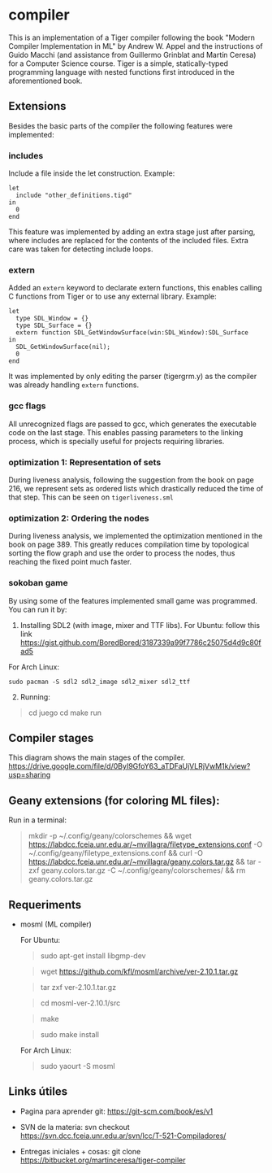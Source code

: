 # compiler
This is an implementation of a Tiger compiler following the book "Modern Compiler Implementation in ML" by Andrew W. Appel and the instructions of Guido Macchi (and assistance from Guillermo Grinblat and Martín Ceresa) for a Computer Science course. Tiger is a simple, statically-typed programming language with nested functions first introduced in the aforementioned book.



## Extensions
Besides the basic parts of the compiler the following features were implemented:

### includes
Include a file inside the let construction. Example:
```
let
  include "other_definitions.tigd"
in
  0
end
```
This feature was implemented by adding an extra stage just after parsing, where includes are replaced for the contents of the included files. Extra care was taken for detecting include loops.


### extern
Added an `extern` keyword to declarate extern functions, this enables calling C functions from Tiger or to use any external library. Example:
```
let
  type SDL_Window = {}
  type SDL_Surface = {}
  extern function SDL_GetWindowSurface(win:SDL_Window):SDL_Surface
in
  SDL_GetWindowSurface(nil);
  0
end
```
It was implemented by only editing the parser (tigergrm.y) as the compiler was already handling `extern` functions.


### gcc flags
All unrecognized flags are passed to gcc, which generates the executable code on the last stage. This enables passing parameters to the linking process, which is specially useful for projects requiring libraries.


### optimization 1: Representation of sets
During liveness analysis, following the suggestion from the book on page 216, we represent sets as ordered lists which drastically reduced the time of that step. This can be seen on `tigerliveness.sml`


### optimization 2: Ordering the nodes
During liveness analysis, we implemented the optimization mentioned in the book on page 389. This greatly reduces compilation time by topological sorting the flow graph and use the order to process the nodes, thus reaching the fixed point much faster.


### sokoban game
By using some of the features implemented small game was programmed. You can run it by:
1. Installing SDL2 (with image, mixer and TTF libs).
  For Ubuntu:
    follow this link https://gist.github.com/BoredBored/3187339a99f7786c25075d4d9c80fad5
   
  For Arch Linux:
  
    sudo pacman -S sdl2 sdl2_image sdl2_mixer sdl2_ttf
  
2. Running:
  > cd juego
  > cd make run



## Compiler stages
  This diagram shows the main stages of the compiler.
  https://drive.google.com/file/d/0ByI9GfoY63_aTDFaUjVLRjVwM1k/view?usp=sharing



## Geany extensions (for coloring ML files):
Run in a terminal:
>  mkdir -p ~/.config/geany/colorschemes && wget https://labdcc.fceia.unr.edu.ar/~mvillagra/filetype_extensions.conf -O ~/.config/geany/filetype_extensions.conf && curl -O https://labdcc.fceia.unr.edu.ar/~mvillagra/geany.colors.tar.gz && tar -zxf geany.colors.tar.gz -C ~/.config/geany/colorschemes/ && rm geany.colors.tar.gz



## Requeriments
* mosml (ML compiler)

  For Ubuntu:
    > sudo apt-get install libgmp-dev
    
    > wget https://github.com/kfl/mosml/archive/ver-2.10.1.tar.gz
    
    > tar zxf ver-2.10.1.tar.gz
    
    > cd mosml-ver-2.10.1/src
    
    > make
    
    > sudo make install
  
  For Arch Linux:
    > sudo yaourt -S mosml



## Links útiles
* Pagina para aprender git:
  https://git-scm.com/book/es/v1
  
* SVN de la materia:
  svn checkout https://svn.dcc.fceia.unr.edu.ar/svn/lcc/T-521-Compiladores/
  
* Entregas iniciales + cosas:
  git clone https://bitbucket.org/martinceresa/tiger-compiler
